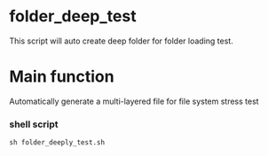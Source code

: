 # folder_deep_test
This script will auto create deep folder for folder loading test.
# Main function 
Automatically generate a multi-layered file for file system stress test
### shell script
```shell script
sh folder_deeply_test.sh
```
